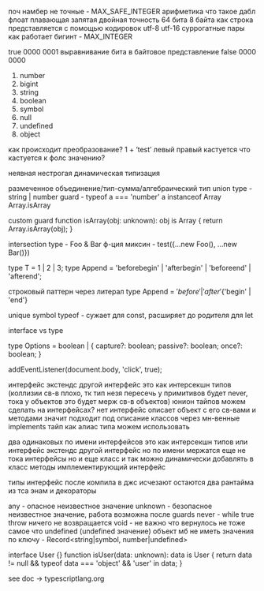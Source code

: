 поч намбер не точные - MAX_SAFE_INTEGER
арифметика
что такое дабл флоат плавающая запятая двойная точность 64 бита 8 байта
как строка представляется с помощью кодировок utf-8 utf-16 суррогатные пары
как работает бигинт - MAX_INTEGER

true 0000 0001 выравнивание бита в байтовое представление
false 0000 0000

1. number
2. bigint
3. string
4. boolean
5. symbol
6. null
7. undefined
8. object

как происходит преобразование?
1 + ‘test’
левый правый кастуется
что кастуется к фолс значению?

неявная нестрогая динамическая типизация

размеченное объединение/тип-сумма/алгебраический тип
union type - string | number
guard - typeof a === 'number' a instanceof Array Array.isArray

custom guard
function isArray(obj: unknown): obj is Array<unknown> {
  return Array.isArray(obj);
}

intersection type - Foo & Bar
ф-ция миксин - test({...new Foo(), ...new Bar()})

type T = 1 | 2 | 3;
type Append = 'beforebegin' | 'afterbegin' | 'beforeend' | 'afterend';

строковый паттерн через литерал
type Append = ${'before' | 'after'}${'begin' | 'end'}

unique symbol
typeof - сужает для const, расширяет до родителя для let

interface vs type

type Options = boolean | {
  capture?: boolean;
  passive?: boolean;
  once?: boolean;
}

addEventListener(document.body, 'click', true);

интерфейс экстендс другой интерфейс это как интерсекшн типов (коллизии св-в плохо, тк тип незя пересечь у примитивов будет never, тока у объектов это будет мерж св-в объектов)
юнион тайпов можем сделать на интерфейсах? нет
интерфейс описает объект с его св-вами и методами
значит подходит под описание классов через мн-венные implements
тайп как алиас типа можем использовать

два одинаковых по имени интерфейсов это как интерсекшн типов или интерфейс экстендс другой интерфейс
но по имени мержатся еще не тока интерфейсы но и еще класс
и так можно динамически добавлять в класс методы имплементирующий интерфейс

типы интерфейс после компила в джс исчезают
остаются два рантайма из тса энам и декораторы

any - опасное неизвестное значение
unknown - безопасное неизвестное значение, работа возможна после guards
never - while true throw ничего не возвращается
void - не важно что вернулось не тоже самое что undefined (undefined значение)
объект мб не иметь значения по ключу - Record<string|symbol, number|undefined>

interface User {}
function isUser(data: unknown): data is User {
  return data != null && typeof data === 'object' && 'user' in data;
}

see doc -> typescriptlang.org
